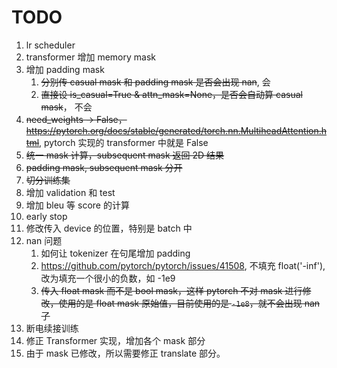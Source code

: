# TODO

1. lr scheduler
2. transformer 增加 memory mask
3. 增加 padding mask
    1. ~~分别传 casual mask 和 padding mask 是否会出现 nan~~, 会
    2. ~~直接设 is_casual=True & attn_mask=None，是否会自动算 casual mask~~， 不会
4. ~~need_weights -> False，https://pytorch.org/docs/stable/generated/torch.nn.MultiheadAttention.html~~, pytorch 实现的 transformer 中就是 False
5. ~~统一 mask 计算，subsequent mask 返回 2D 结果~~
6. ~~padding mask, subsequent mask 分开~~
7. ~~切分训练集~~
8. 增加 validation 和 test
9. 增加 bleu 等 score 的计算
10. early stop
11. 修改传入 device 的位置，特别是 batch 中
12. nan 问题
    1.  如何让 tokenizer 在句尾增加 padding
    2.  https://github.com/pytorch/pytorch/issues/41508, 不填充 float('-inf'), 改为填充一个很小的负数，如 -1e9
    3.  ~~传入 float mask 而不是 bool mask，这样 pytorch 不对 mask 进行修改，使用的是 float mask 原始值，目前使用的是 `-1e8`，就不会出现 nan 了~~
13. 断电续接训练
14. 修正 Transformer 实现，增加各个 mask 部分
15. 由于 mask 已修改，所以需要修正 translate 部分。
